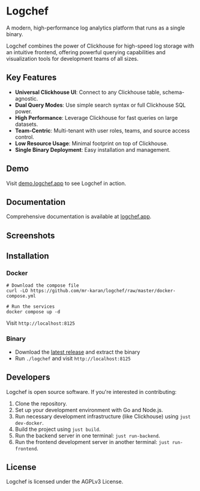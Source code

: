 # Logchef

A modern, high-performance log analytics platform that runs as a single binary.

Logchef combines the power of Clickhouse for high-speed log storage with an intuitive frontend, offering powerful querying capabilities and visualization tools for development teams of all sizes.

## Key Features

- **Universal Clickhouse UI**: Connect to any Clickhouse table, schema-agnostic.
- **Dual Query Modes**: Use simple search syntax or full Clickhouse SQL power.
- **High Performance**: Leverage Clickhouse for fast queries on large datasets.
- **Team-Centric**: Multi-tenant with user roles, teams, and source access control.
- **Low Resource Usage**: Minimal footprint on top of Clickhouse.
- **Single Binary Deployment**: Easy installation and management.

## Demo

Visit [demo.logchef.app](https://demo.logchef.app) to see Logchef in action.

## Documentation

Comprehensive documentation is available at [logchef.app](https://logchef.app).

## Screenshots

## Installation

### Docker

```shell
# Download the compose file
curl -LO https://github.com/mr-karan/logchef/raw/master/docker-compose.yml

# Run the services
docker compose up -d
```

Visit `http://localhost:8125`

### Binary

- Download the [latest release](https://github.com/mr-karan/logchef/releases) and extract the binary
- Run `./logchef` and visit `http://localhost:8125`

## Developers

Logchef is open source software. If you're interested in contributing:

1. Clone the repository.
2. Set up your development environment with Go and Node.js.
3. Run necessary development infrastructure (like Clickhouse) using `just dev-docker`.
4. Build the project using `just build`.
5. Run the backend server in one terminal: `just run-backend`.
6. Run the frontend development server in another terminal: `just run-frontend`.

## License

Logchef is licensed under the AGPLv3 License.
